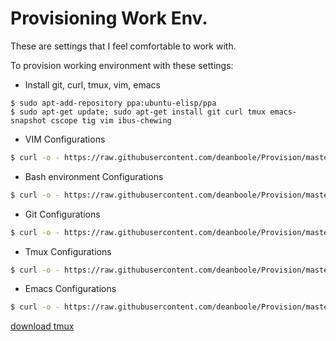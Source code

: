 Provisioning Work Env.
=========

These are settings that I feel comfortable to work with.

To provision working environment with these settings:

* Install git, curl, tmux, vim, emacs

```
$ sudo apt-add-repository ppa:ubuntu-elisp/ppa
$ sudo apt-get update; sudo apt-get install git curl tmux emacs-snapshot cscope tig vim ibus-chewing
```

* VIM Configurations

```bash
$ curl -o - https://raw.githubusercontent.com/deanboole/Provision/master/scripts/vim-install.sh | sh
```

* Bash environment Configurations

```bash
$ curl -o - https://raw.githubusercontent.com/deanboole/Provision/master/scripts/bashrc_install.sh | sh
```

* Git Configurations

```bash
$ curl -o - https://raw.githubusercontent.com/deanboole/Provision/master/scripts/git-install.sh | sh
```

* Tmux Configurations

```bash
$ curl -o - https://raw.githubusercontent.com/deanboole/Provision/master/scripts/tmux-install.sh | sh
```

* Emacs Configurations

```bash
$ curl -o - https://raw.githubusercontent.com/deanboole/Provision/master/scripts/emacs-install.sh | sh
```


[download tmux](https://packages.debian.org/wheezy-backports/tmux)
